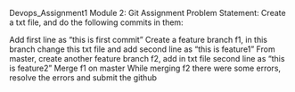 Devops_Assignment1
Module 2: Git Assignment Problem Statement: Create a txt file, and do the following commits in them:

Add first line as “this is first commit”
Create a feature branch f1, in this branch change this txt file and add second line as “this is feature1”
From master, create another feature branch f2, add in txt file second line as “this is feature2”
Merge f1 on master While merging f2 there were some errors, resolve the errors and submit the github
